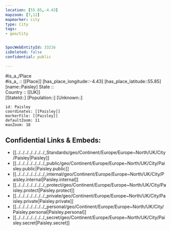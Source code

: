 ```yaml
---
location: [55.85,-4.43] 
mapzoom: [7,12] 
mapmarker: city 
type: City
tags:
- geo/City


SpocWebEntityId: 33216
isDeleted: false
confidential: public

---
```

#is_a_/Place  
#is_a_ :: [[Place]] 
[has_place_longitude::-4.43] 
[has_place_latitude::55.85] 
[name::Paisley] 
State ::  
Country :: [[UK]]  
[StateId::] 
[Population::] 
[Unknown::] 


```leaflet
id: Paisley
coordinates: [[Paisley]] 
markerFile: [[Paisley]] 
defaultZoom: 11 
maxZoom: 18
```


## Confidential Links & Embeds: 
- [[../../../../../../../_Standards/geo/Continent/Europe/Europe~North/UK/City/Paisley|Paisley]] 
- [[../../../../../../../_public/geo/Continent/Europe/Europe~North/UK/City/Paisley.public|Paisley.public]] 
- [[../../../../../../../_internal/geo/Continent/Europe/Europe~North/UK/City/Paisley.internal|Paisley.internal]] 
- [[../../../../../../../_protect/geo/Continent/Europe/Europe~North/UK/City/Paisley.protect|Paisley.protect]] 
- [[../../../../../../../_private/geo/Continent/Europe/Europe~North/UK/City/Paisley.private|Paisley.private]] 
- [[../../../../../../../_personal/geo/Continent/Europe/Europe~North/UK/City/Paisley.personal|Paisley.personal]] 
- [[../../../../../../../_secret/geo/Continent/Europe/Europe~North/UK/City/Paisley.secret|Paisley.secret]] 
